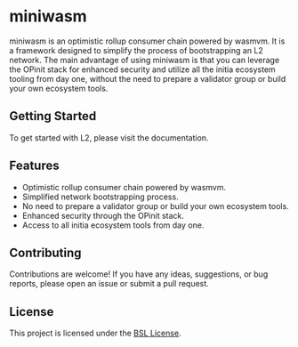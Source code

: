 # miniwasm

miniwasm is an optimistic rollup consumer chain powered by wasmvm. It is a framework designed to simplify the process of bootstrapping an L2 network. The main advantage of using miniwasm is that you can leverage the OPinit stack for enhanced security and utilize all the initia ecosystem tooling from day one, without the need to prepare a validator group or build your own ecosystem tools.

## Getting Started

To get started with L2, please visit the documentation.

## Features

- Optimistic rollup consumer chain powered by wasmvm.
- Simplified network bootstrapping process.
- No need to prepare a validator group or build your own ecosystem tools.
- Enhanced security through the OPinit stack.
- Access to all initia ecosystem tools from day one.

## Contributing

Contributions are welcome! If you have any ideas, suggestions, or bug reports, please open an issue or submit a pull request.

## License

This project is licensed under the [BSL License](LICENSE).
